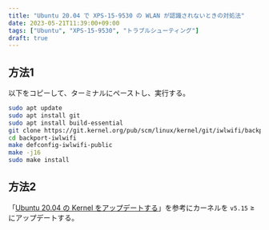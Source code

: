 ```yaml
---
title: "Ubuntu 20.04 で XPS-15-9530 の WLAN が認識されないときの対処法"
date: 2023-05-21T11:39:00+09:00
tags: ["Ubuntu", "XPS-15-9530", "トラブルシューティング"]
draft: true
---
```



## 方法1

以下をコピーして、ターミナルにペーストし、実行する。

```bash
sudo apt update
sudo apt install git
sudo apt install build-essential
git clone https://git.kernel.org/pub/scm/linux/kernel/git/iwlwifi/backport-iwlwifi.git
cd backport-iwlwifi
make defconfig-iwlwifi-public
make -j16
sudo make install
```

## 方法2

「[Ubuntu 20.04 の Kernel をアップデートする](/post/update-ubuntu2004-kernel/)」を参考にカーネルを `v5.15` ≥ にアップデートする。